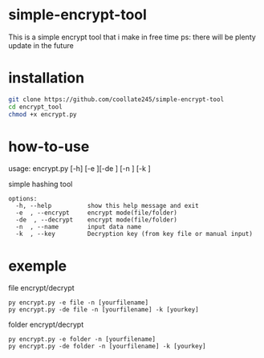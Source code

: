 # simple-encrypt-tool
This is a simple encrypt tool that i make in free time
ps: there will be plenty update in the future
# installation
```bash
git clone https://github.com/coollate245/simple-encrypt-tool
cd encrypt_tool
chmod +x encrypt.py
```
# how-to-use
usage: encrypt.py [-h] [-e ][-de ] [-n ] [-k ]

simple hashing tool
```
options:
  -h, --help          show this help message and exit
  -e  , --encrypt     encrypt mode(file/folder)
  -de  , --decrypt    encrypt mode(file/folder)
  -n  , --name        input data name
  -k  , --key         Decryption key (from key file or manual input)
```
# exemple
file encrypt/decrypt
```
py encrypt.py -e file -n [yourfilename]
py encrypt.py -de file -n [yourfilename] -k [yourkey]
```

folder encrypt/decrypt
```
py encrypt.py -e folder -n [yourfilename]
py encrypt.py -de folder -n [yourfilename] -k [yourkey]
```
